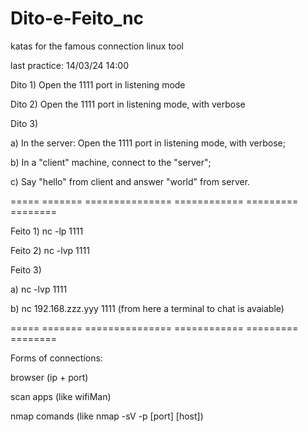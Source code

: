 # Dito-e-Feito_nc
katas for the famous connection linux tool

last practice: 14/03/24 14:00


Dito 1) Open the 1111 port in listening mode

Dito 2) Open the 1111 port in listening mode, with verbose

Dito 3) 

a) In the server: Open the 1111 port in listening mode, with verbose;

b) In a "client" machine, connect to the "server";

c) Say "hello" from client and answer "world" from server.


===== ======= =============== ============ ========= ========


Feito 1) nc -lp 1111

Feito 2) nc -lvp 1111

Feito 3) 

a) nc -lvp 1111

b) nc 192.168.zzz.yyy 1111 (from here a terminal to chat is avaiable)


===== ======= =============== ============ ========= ========


Forms of connections:

browser (ip + port)

scan apps (like wifiMan)

nmap comands (like nmap -sV -p [port] [host])


